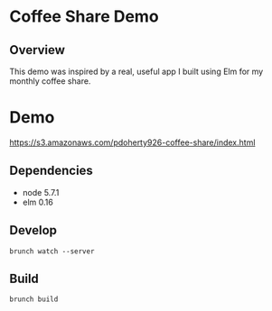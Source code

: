 # Coffee Share Demo

## Overview
This demo was inspired by a real, useful app I built using Elm for my monthly
coffee share.

# Demo
https://s3.amazonaws.com/pdoherty926-coffee-share/index.html

## Dependencies
- node 5.7.1
- elm 0.16

## Develop
`brunch watch --server`

## Build
`brunch build`

